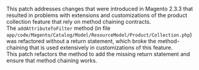 This patch addresses changes that were introduced in Magento 2.3.3 that resulted in problems with extensions and customizations of the product collection feature that rely on method chaining contracts.  
The `addAttributeToFilter` method (in file `app/code/Magento/Catalog/Model/ResourceModel/Product/Collection.php`) was refactored without a return statement, which broke the method-chaining that is used extensively in customizations of this feature.  
This patch refactors the method to add the missing return statement and ensure that method chaining works.
